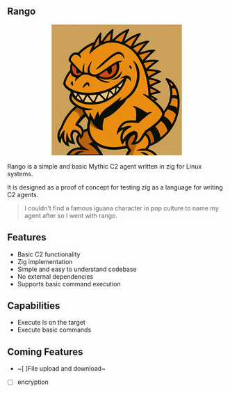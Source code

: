 ## Rango 

<p align="center">
  <img src="https://github.com/pop-ecx/rango/blob/main/rango-2.png" />
</p>

Rango is a simple and basic Mythic C2 agent written in zig for Linux systems. 

It is designed as a proof of concept for testing zig as a language for writing C2 agents.

> I couldn't find a famous iguana character in pop culture to name my agent after so I went with rango.

## Features

- Basic C2 functionality
- Zig implementation
- Simple and easy to understand codebase
- No external dependencies
- Supports basic command execution

## Capabilities
- Execute ls on the target
- Execute basic commands


## Coming Features
- ~[ ]File upload and download~
- [ ] encryption
